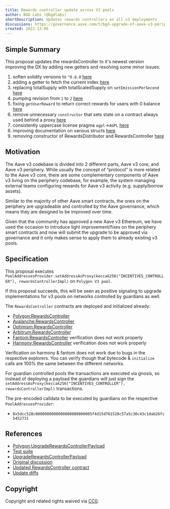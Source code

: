 ```yaml
---
title: Rewards controller update across V3 pools
author: BGD Labs (@bgdlabs)
shortDescription: Updates rewards controllers on all v3 deployments
discussions: https://governance.aave.com/t/bgd-upgrade-of-aave-v3-periphery-to-3-0-1-across-networks/10744/6
created: 2022-12-06
---
```


## Simple Summary

This proposal updates the rewardsController to it's newest version improving the DX by adding new getters and resolving some minor issues:

1. soften solidity versions to `^0.8.0` [here](https://github.com/aave/aave-v3-periphery/pull/102)
2. adding a getter to fetch the current index [here](https://github.com/aave/aave-v3-periphery/pull/101)
3. replacing totalSupply with totalScaledSupply on `setEmissionPerSecond` [here](https://github.com/aave/aave-v3-periphery/pull/104)
4. pumping revision from `1` to `2` [here](https://github.com/aave/aave-v3-periphery/pull/107)
5. fixing `getUserReward` to return correct rewards for users with 0 balance [here](https://github.com/aave/aave-v3-periphery/pull/112)
6. remove unnecessary `constructor` that sets state on a contract always used behind a proxy [here](https://github.com/aave/aave-v3-periphery/pull/118)
7. consistently uppercase license pragma `agpl`->`AGPL` [here](https://github.com/aave/aave-v3-periphery/pull/120)
8. improving documentation on various structs [here](https://github.com/aave/aave-v3-periphery/pull/121)
9. removing constructor of RewardsDistributor and RewardsController [here](https://github.com/aave/aave-v3-periphery/pull/118/files)

## Motivation

The Aave v3 codebase is divided into 2 different parts, Aave v3 core, and Aave v3 periphery. While usually the concept of “protocol” is more related to the Aave v3 core, there are some complementary components of Aave v3 living on the periphery codebase, for example, the system managing external teams configuring rewards for Aave v3 activity (e.g. supply/borrow assets).

Similar to the majority of other Aave smart contracts, the ones on the periphery are upgradeable and controlled by the Aave governance, which means they are designed to be improved over time.

Given that the community has approved a new Aave v3 Ethereum, we have used the occasion to introduce light improvement/fixes on the periphery smart contracts and now will submit the upgrade to be approved via governance and it only makes sense to apply them to already existing v3 pools.

## Specification

This proposal executes `PoolAddressesProvider.setAddressAsProxy(keccak256("INCENTIVES_CONTROLLER"), rewardsControllerImpl)` on `Polygon V3 pool`.

If this proposal succeeds, this will be seen as positive signaling to upgrade implementations for v3 pools on networks controlled by guardians as well.

The `RewardsController` contracts are deployed and initialized already:

- [Polygon:RewardsController](https://polygonscan.com/address/0x5f4d15d761528c57a5C30c43c1DAb26Fc5452731#code)
- [Avalanche:RewardsController](https://snowtrace.io/address/0x5f4d15d761528c57a5C30c43c1DAb26Fc5452731#code)
- [Optimism:RewardsController](https://optimistic.etherscan.io/address/0x5f4d15d761528c57a5C30c43c1DAb26Fc5452731#code)
- [Arbitrum:RewardsController](https://arbiscan.io/address/0x5f4d15d761528c57a5C30c43c1DAb26Fc5452731#code)
- [Fantom:RewardsController](https://ftmscan.com/address/0x5f4d15d761528c57a5C30c43c1DAb26Fc5452731#code) verification does not work properly
- [Harmony:RewardsController](https://explorer.harmony.one/address/0x5f4d15d761528c57a5C30c43c1DAb26Fc5452731?activeTab=7) verification does not work properly

Verification on harmony & fantom does not work due to bugs in the respective explorers.
You can verify though that bytecode & `initialize` calls are 100% the same between the different networks.

For guardian controlled pools the transactions are executed via gnosis, so instead of deploying a payload the guardians will just sign the `setAddressAsProxy(keccak256("INCENTIVES_CONTROLLER"), rewardsControllerImpl)` transactions.

The pre-encoded calldata to be executed by guardians on the respective `PoolAddressesProvider`:

- `0x5dcc528c0000000000000000000000005f4d15d761528c57a5c30c43c1dab26fc5452731`

## References

- [Polygon:UpgradeRewardsControllerPayload](https://polygonscan.com/address/0xf50a080aC535e531EC33cC05b227E910De2fb1fA)
- [Test suite](https://github.com/bgd-labs/rewards-controller-update/tree/main/tests)
- [UpgradeRewardsControllerPayload](https://github.com/bgd-labs/rewards-controller-update/blob/main/src/contracts/UpgradeRewardsControllerPayload.sol)
- [Original discussion](https://governance.aave.com/t/bgd-upgrade-of-aave-v3-periphery-to-3-0-1-across-networks/10744)
- [Updated RewardsController contract](https://github.com/aave/aave-v3-periphery/blob/master/contracts/rewards/RewardsController.sol)
- [Update diffs](https://github.com/bgd-labs/rewards-controller-update/tree/main/diffs)

## Copyright

Copyright and related rights waived via [CC0](https://creativecommons.org/publicdomain/zero/1.0/).
